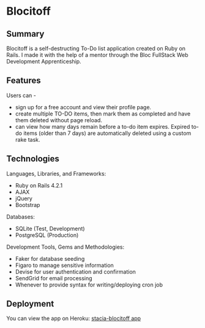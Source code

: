 # Blocitoff

## Summary
Blocitoff is a self-destructing To-Do list application created on Ruby on Rails. 
I made it with the help of a mentor through the Bloc FullStack Web Development Apprenticeship.  

## Features
Users can - 
* sign up for a free account and view their profile page.
* create multiple TO-DO items, then mark them as completed and have them deleted without page reload.
* can view how many days remain before a to-do item expires.
Expired to-do items (older than 7 days) are automatically deleted using a custom rake task.


## Technologies
Languages, Libraries, and Frameworks:     
* Ruby on Rails 4.2.1 
* AJAX
* jQuery
* Bootstrap 

Databases:         
* SQLite (Test, Development)    
* PostgreSQL (Production)   

Development Tools, Gems and Methodologies:   
* Faker for database seeding     
* Figaro to manage sensitive information     
* Devise for user authentication and confirmation 
* SendGrid for email processing
* Whenever to provide syntax for writing/deploying cron job

## Deployment
You can view the app on Heroku: [stacia-blocitoff app](https://stacia-blocitoff.herokuapp.com/)
